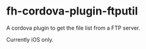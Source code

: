 fh-cordova-plugin-ftputil
=========================

A cordova plugin to get the file list from a FTP server.

Currently iOS only.
